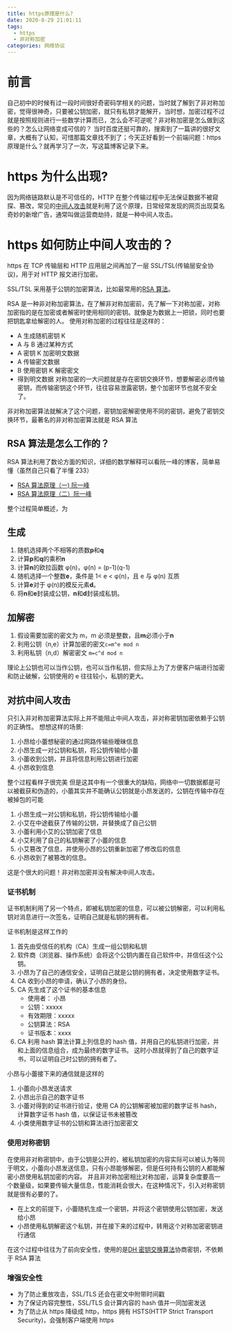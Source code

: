```yaml
---
title: https原理是什么?
date: 2020-8-29 21:01:11
tags:
  - https
  - 非对称加密
categories: 网络协议
---
```


# 前言

自己初中的时候有过一段时间很好奇密码学相关的问题，当时就了解到了非对称加密，觉得很神奇，只要被公钥加密，就只有私钥才能解开，当时想，加密过程不过就是按照规则进行一些数学计算而已，怎么会不可逆呢？非对称加密是怎么做到这些的？怎么让网络变成可信的？
当时百度还挺可靠的，搜索到了一篇讲的很好文章，大概有了认知，可惜那篇文章找不到了；今天正好看到一个前端问题：https 原理是什么？就再学习了一次，写这篇博客记录下来。

# https 为什么出现?

因为网络链路默认是不可信任的，HTTP 在整个传输过程中无法保证数据不被窥探、篡改，常见的[中间人攻击](https://zh.wikipedia.org/wiki/%E4%B8%AD%E9%97%B4%E4%BA%BA%E6%94%BB%E5%87%BB)就是利用了这个原理，日常经常发现的网页出现莫名奇妙的新增广告，通常叫做运营商劫持，就是一种中间人攻击。

# https 如何防止中间人攻击的？

https 在 TCP 传输层和 HTTP 应用层之间再加了一层 SSL/TSL(传输层安全协议)，用于对 HTTP 报文进行加密。

SSL/TSL 采用基于公钥的加密算法，比如最常用的[RSA 算法](https://zh.wikipedia.org/wiki/%E5%82%B3%E8%BC%B8%E5%B1%A4%E5%AE%89%E5%85%A8%E6%80%A7%E5%8D%94%E5%AE%9A)。

RSA 是一种非对称加密算法，在了解非对称加密前，先了解一下对称加密，对称加密指的是在加密或者解密时使用相同的密钥。就像是为数据上一把锁，同时也要把钥匙拿给解密的人。
使用对称加密的过程往往是这样的：

- A 生成随机密钥 K
- A 与 B 通过某种方式
- A 密钥 K 加密明文数据
- A 传输密文数据
- B 使用密钥 K 解密密文
- 得到明文数据
  对称加密的一大问题就是存在密钥交换环节，想要解密必须传输密钥，而传输密钥这个环节，往往容易泄露密钥，整个加密环节也就不安全了。

非对称加密算法就解决了这个问题，密钥加密解密使用不同的密钥，避免了密钥交换环节，最著名的非对称加密算法就是 RSA 算法

## RSA 算法是怎么工作的？

RSA 算法利用了数论方面的知识，详细的数学解释可以看阮一峰的博客，简单易懂（虽然自己只看了半懂 233）

- [RSA 算法原理（一) 阮一峰](http://www.ruanyifeng.com/blog/2013/06/rsa_algorithm_part_one.html)
- [RSA 算法原理（二）阮一峰](https://www.ruanyifeng.com/blog/2013/07/rsa_algorithm_part_two.html)

整个过程简单概述，为

## 生成

1. 随机选择两个不相等的质数**p**和**q**
2. 计算**p**和**q**的乘积**n**
3. 计算**n**的欧拉函数 φ(n)，φ(n) = (p-1)(q-1)
4. 随机选择一个整数**e**，条件是 1< e < φ(n)，且 e 与 φ(n) 互质
5. 计算**e**对于 φ(n)的模反元素**d**。
6. 将**n**和**e**封装成公钥，**n**和**d**封装成私钥。

## 加解密

1. 假设需要加密的密文为 m，m 必须是整数，且**m**必须小于**n**
2. 利用公钥（n,e）计算加密的密文`c=m^e mod n`
3. 利用私钥（n,d）解密密文 `m=c^d mod n`

理论上公钥也可以当作公钥，也可以当作私钥，但实际上为了方便客户端进行加密和防止破解，公钥使用的 e 往往较小，私钥的更大。

## 对抗中间人攻击

只引入非对称加密算法实际上并不能阻止中间人攻击，非对称密钥加密依赖于公钥的正确性。
想想这样的场景:

1. 小昂给小蕾想秘密的通过网路传输些暧昧信息
2. 小昂生成一对公钥和私钥，将公钥传输给小蕾
3. 小蕾收到公钥，并且将信息利用公钥进行加密
4. 小昂收到信息

整个过程看样子很完美
但是这其中有一个很重大的缺陷，网络中一切数据都是可以被截获和伪造的，小蕾其实并不能确认公钥就是小昂发送的，公钥在传输中存在被掉包的可能

1. 小昂生成一对公钥和私钥，将公钥传输给小蕾
2. 小艾在中途截获了传输的公钥，并替换成了自己公钥
3. 小蕾利用小艾的公钥加密了信息
4. 小艾利用了自己的私钥解密了小蕾的信息
5. 小艾篡改了信息，并使用小昂的公钥重新加密了修改后的信息
6. 小昂收到了被篡改的信息。

这是个很大的问题！非对称加密并没有解决中间人攻击。

### 证书机制

证书机制利用了另一个特点，即被私钥加密的信息，可以被公钥解密，可以利用私钥对消息进行一次签名，证明自己就是私钥的拥有者。

证书机制是这样工作的

1. 首先由受信任的机构（CA）生成一组公钥和私钥
2. 软件商（浏览器、操作系统）会将这个公钥内置在自己软件中，并信任这个公钥。
3. 小昂为了自己的通信安全，证明自己就是公钥的拥有者，决定使用数字证书。
4. CA 收到小昂的申请，确认了小昂的身份。
5. CA 先生成了这个证书的基本信息
   - 使用者： 小昂
   - 公钥：xxxxx
   - 有效期限：xxxxx
   - 公钥算法：RSA
   - 证书版本：xxxx
6. CA 利用 hash 算法计算上列信息的 hash 值，并用自己的私钥进行加密，并和上面的信息组合，成为最终的数字证书。
   这时小昂就得到了自己的数字证书，可以证明自己时公钥的拥有者了。

小昂与小蕾接下来的通信就是这样的

1. 小蕾向小昂发送请求
2. 小昂出示自己的数字证书
3. 小蕾对得到的证书进行验证，使用 CA 的公钥解密被加密的数字证书 hash，计算数字证书 hash 值，以保证证书未被篡改
4. 小类使用数字证书的公钥和算法进行加密密文

### 使用对称密钥

在使用非对称密钥中，由于公钥是公开的，被私钥加密的内容实际可以被认为等同于明文，小蕾向小昂发送信息，只有小昂能够解密，但是任何持有公钥的人都能解密小昂使用私钥加密的内容。
并且非对称加密相比对称加密，运算复杂度要高一个数量级，如果要传输大量信息，性能消耗会很大，在这种情况下，引入对称密钥就是很有必要的了。

- 在上文的前提下，小蕾随机生成一个密钥，并将这个密钥使用公钥加密，发送给小昂
- 小昂使用私钥解密这个私钥，并在接下来的过程中，转用这个对称加密密钥进行通信

在这个过程中往往为了前向安全性，使用的是[DH 密钥交换算法](https://zh.wikipedia.org/wiki/%E8%BF%AA%E8%8F%B2-%E8%B5%AB%E7%88%BE%E6%9B%BC%E5%AF%86%E9%91%B0%E4%BA%A4%E6%8F%9B)协商密钥，不依赖于 RSA 算法

### 增强安全性

- 为了防止重放攻击，SSL/TLS 还会在密文中附带时间戳
- 为了保证内容完整性，SSL/TLS 会计算内容的 hash 值并一同加密发送
- 为了防止从 https 降级成 http，https 拥有 HSTS(HTTP Strict Transport Security)，会强制客户端使用 https
